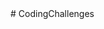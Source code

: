 <!-- Hello! Welcome to my Code Challenges repository. Since I solve challenges on many platforms, I wanted to create a place to keep track of all my challenges --># CodingChallenges
